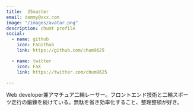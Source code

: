 ```yaml
---
title:  25master
email: dammy@xxx.com
image: "/images/avatar.png"
description: chumt profile
social:
  - name: github
    icon: FaGithub
    link: https://github.com/chum9625

  - name: twitter
    icon: FaX
    link: https://twitter.com/chum9625

---
```


 Web developer兼アマチュア二輪レーサー。フロントエンド技術と二輪スポーツ走行の鍛錬を続けている。無駄を省き効率化すること、整理整頓が好き。
